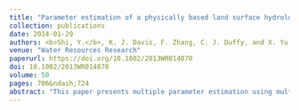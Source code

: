 ```yaml
---
title: "Parameter estimation of a physically based land surface hydrologic model using the ensemble Kalman filter: A synthetic experiment"
collection: publications
date: 2014-01-29
authors: <b>Shi, Y.</b>, K. J. Davis, F. Zhang, C. J. Duffy, and X. Yu
venue: "Water Resources Research"
paperurl: https://doi.org/10.1002/2013WR014070
doi: 10.1002/2013WR014070
volume: 50
pages: 706&ndash;724
abstract: "This paper presents multiple parameter estimation using multivariate observations via the ensemble Kalman filter (EnKF) for a physically based land surface hydrologic model. A data assimilation system is developed for a coupled physically based land surface hydrologic model (Flux‐PIHM) by incorporating EnKF for model parameter and state estimation. Synthetic data experiments are performed at a first‐order watershed, the Shale Hills watershed (0.08 km<sup>2</sup>). Six model parameters are estimated. Observations of discharge, water table depth, soil moisture, land surface temperature, sensible and latent heat fluxes, and transpiration are assimilated into the system. The results show that, given a limited number of site‐specific observations, the EnKF can be used to estimate Flux‐PIHM model parameters. All the estimated parameter values are very close to their true values, with the true values inside the estimated uncertainty range (1 standard deviation spread). The estimated parameter values are not affected by the initial guesses. It is found that discharge, soil moisture, and land surface temperature (or sensible and latent heat fluxes) are the most critical observations for the estimation of those six model parameters. The assimilation of multivariate observations applies strong constraints to parameter estimation, and provides unique parameter solutions. Model results reveal strong interaction between the van Genuchten parameters <i>&alpha;</i> and <i>&beta;</i>, and between land surface and subsurface parameters. The EnKF data assimilation system provides a new approach for physically based hydrologic model calibration using multivariate observations. It can be used to provide guidance for observational system designs, and is promising for real‐time probabilistic flood and drought forecasting."
---
```

